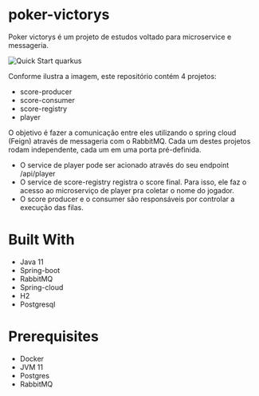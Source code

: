 # poker-victorys

Poker victorys é um projeto de estudos voltado para microservice e messageria.

![Quick Start quarkus](https://i.ibb.co/Pj5kjsr/draw-5.png)

Conforme ilustra a imagem, este repositório contém 4 projetos:
- score-producer
- score-consumer
- score-registry
- player

O objetivo é fazer a comunicação entre eles utilizando o spring cloud (Feign) através de messageria com o RabbitMQ.
Cada um destes projetos rodam independente, cada um em uma porta pré-definida.

- O service de player pode ser acionado através do seu endpoint /api/player
- O service de score-registry registra o score final. Para isso, ele faz o acesso ao microserviço de player pra coletar o nome do jogador.
- O score producer e o consumer são responsáveis por controlar a execução das filas.

# Built With
- Java 11
- Spring-boot
- RabbitMQ
- Spring-cloud 
- H2
- Postgresql

# Prerequisites
 - Docker
 - JVM 11 
 - Postgres
 - RabbitMQ
 

  
